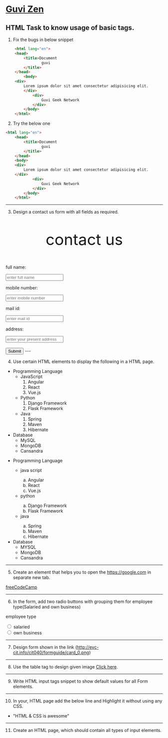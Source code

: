 # [Guvi Zen](https://www.guvi.io/zen/)

## HTML Task to know usage of basic tags.

1. Fix the bugs in below snippet

```HTML
    <html lang="en">
    <head>
        <title>Document
                guvi
        </title>
    </head>
        <body>
    <div>
        Lorem ipsum dolor sit amet consectetur adipisicing elit.
        </div>
            <div>
                Guvi Geek Network
            </div>
        </body>
    </html>
```
2. Try the below one

```HTML
<html lang="en">
    <head>
        <title>Document
                guvi
        </title>
    </head>
    <body>
    <div>
        Lorem ipsum dolor sit amet consectetur adipisicing elit.
    </div>
            <div>
                Guvi Geek Network
            </div>
        </body>
    </html>
```

---

3. Design a contact us form with all fields as required.

<html lang="en">
<head>
<title>contact us</title>
</head>
<body>
<p style="text-align:center;font-size:50px">contact us</p>
<p>full name:</p><input type="text" placeholder ="enter full name"/><br/>
<p>mobile number:</p><input type="number" placeholder ="enter mobile number"/><br/>
<p>mail id:</p><input type="text" placeholder ="enter mail id"/><br/>
<p>address:</p><input type="text" placeholder ="enter your present address"/><br/>
<br/>
<input type="submit" value="Submit"/>
</body>
</html>
---

4. Use certain HTML elements to display the following in a HTML page.

- Programming Language
  - JavaScript
    1. Angular
    2. React
    3. Vue.js
  - Python
    1. Django Framework
    2. Flask Framework
  - Java
    1. Spring
    2. Maven
    3. Hibernate
- Database
  - MySQL
  - MongoDB
  - Cansandra


<html>

<head>

<title>day11_q4</title>

</head>

<body>

<ul>

<li>Programming Language</li>
<ol style="list-style-type:circle;">
<li>java script</li>
<ol type="a">
<li>Angular</li>
<li>React</li>
<li>Vue.js</li>
</ol>
<li>python</li>
<ol type="a">
<li>Django Framework</li>
<li>Flask Framework</li>
</ol>
<li>java</li>
<ol type="a">
<li>Spring</li>
<li>Maven</li>
<li>Hibernate</li>
</ol>
</ol>

<li>Database
<ol style="list-style-type:circle;">
<li>MYSQL</li>
<li>MongoDB</li>
<li>Cansandra</li>
</ol>
</li>

</ul>

</body>
</html>

---

5. Create an element that helps you to open the https://google.com in separate new tab.

<a href="https://google.com" target="_blank">freeCodeCamp</a>

---

6. In the form, add two radio buttons with grouping them for employee type(Salaried and own business)

<p>employee type</p>

<form>
  <input type="radio" id="salaried" name="employee type" value="salaried">
  <label for="salaried">salaried</label><br>
  <input type="radio" id="own business" name="employee type" value="own business">
  <label for="own business">own business</label><br>
</form>

---

7. Design form shown in the link (http://evc-cit.info/cit040/formguide/card_0.png)

---

8. Use the table tag to design given image [Click here](https://www.bapugraphics.com/assets/img/port_upload_dir/table-4.jpg).

---

9. Write HTML input tags snippet to show default values for all Form elements.

---

10. In your, HTML page add the below line and Highlight it without using any CSS.

- "HTML & CSS is awesome"

---

11. Create an HTML page, which should contain all types of input elements.
